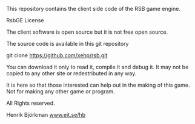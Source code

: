 
This repository contains the client side code of the RSB game engine.

RsbGE License

The client software is open source but it is not free open source.

The source code is available in this git repository

git clone https://github.com/xehp/rsb.git

You can download it only to read it, compile it and debug it. 
It may not be copied to any other site or redestributed in any way.

It is here so that those interested can help out in the making of this game. 
Not for making any other game or program.

All Rights reserved.

Henrik Björkman
www.eit.se/hb

